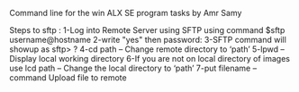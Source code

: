 Command line for the win ALX SE program tasks by Amr Samy

Steps to sftp :
1-Log into Remote Server using SFTP using command $sftp username@hostname 
2-write "yes" then password:
3-SFTP command will showup as sftp> ?
4-cd path – Change remote directory to ‘path’
5-lpwd – Display local working directory
6-If you are not on local directory of images use 
   lcd path – Change the local directory to ‘path’
7-put filename –command  Upload file to remote

